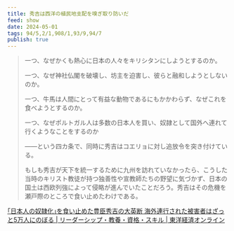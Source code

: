 ```yaml
---
title: 秀吉は西洋の植民地支配を嗅ぎ取り防いだ
feed: show
date: 2024-05-01
tags: 94/5,2/1,908/1,93/9,94/7
publish: true
---
```



> 一つ、なぜかくも熱心に日本の人々をキリシタンにしようとするのか。 
> 
> 一つ、なぜ神社仏閣を破壊し、坊主を迫害し、彼らと融和しようとしないのか。 
> 
> 一つ、牛馬は人間にとって有益な動物であるにもかかわらず、なぜこれを食べようとするのか。 
> 
> 一つ、なぜポルトガル人は多数の日本人を買い、奴隷として国外へ連れて行くようなことをするのか
> 
> ――という四カ条で、同時に秀吉はコエリョに対し追放令を突き付けている。 
> 
> もしも秀吉が天下を統一するために九州を訪れていなかったら、こうした当時のキリスト教徒が持つ独善性や宣教師たちの野望に気づかず、日本の国土は西欧列強によって侵略が進んでいたことだろう。秀吉はその危機を瀬戸際のところで食い止めたわけである。

[｢日本人の奴隷化｣を食い止めた豊臣秀吉の大英断 海外連行された被害者はざっと5万人にのぼる | リーダーシップ・教養・資格・スキル | 東洋経済オンライン](https://toyokeizai.net/articles/-/411584?page=3)


